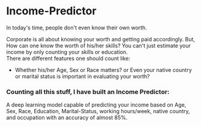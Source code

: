 # Income-Predictor
In today's time, people don't even know their own worth.      

Corporate is all about knowing your worth and getting paid accordingly. But, How can one know the worth of his/her skills?
You can't just estimate your income by only counting your skills or education.                  
There are different features one should count like:
- Whether his/her Age, Sex or Race matters? or Even your native country or marital status is important in evaluating your worth?



### Counting all this stuff, I have built an Income Predictor:
A deep learning model capable of predicting your income based on Age, Sex, Race, Education, Marital-Status, working hours/week, native country, and occupation with an accuracy of almost 85%.
